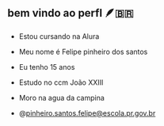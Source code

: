 ## bem vindo ao perfl 🪶🇧🇷
- Estou cursando na Alura 
- Meu nome é Felipe pinheiro dos santos 
- Eu tenho 15 anos

- Estudo no ccm João XXIII

- Moro na agua da campina

- @pinheiro.santos.felipe@escola.pr.gov.br

  



  
